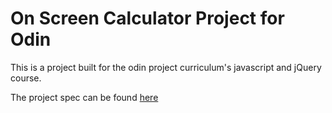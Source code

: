 # On Screen Calculator Project for Odin

This is a project built for the odin project curriculum's javascript and jQuery course.

The project spec can be found [here](http://www.theodinproject.com/javascript-and-jquery/on-screen-calculator)